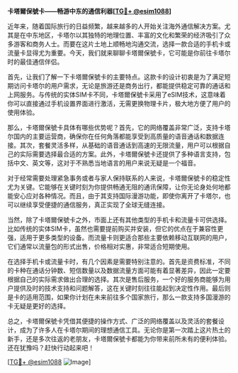 **卡塔爾保號卡——畅游中东的通信利器[[TG💪+ @esim1088](https://t.me/s/esim1088)]**

近年来，随着国际旅行的日益频繁，越来越多的人开始关注海外通信解决方案。尤其是在中东地区，卡塔尔以其独特的地理位置、丰富的文化和繁荣的经济吸引了众多游客和商务人士。而要在这片土地上顺畅地沟通交流，选择一款合适的手机卡或流量卡显得尤为重要。今天，我们就来聊聊卡塔爾保號卡，它可能是你前往卡塔尔时的最佳通信伴侣。

首先，让我们了解一下卡塔爾保號卡的主要特点。这款卡的设计初衷是为了满足短期访问卡塔尔的用户需求，无论是旅游还是商务出行，都能提供稳定可靠的通话和上网服务。与传统的实体SIM卡不同，卡塔爾保號卡采用了eSIM技术，这意味着你可以直接通过手机设置界面进行激活，无需更换物理卡片，极大地方便了用户的使用体验。

那么，卡塔爾保號卡具体有哪些优势呢？首先，它的网络覆盖非常广泛，支持卡塔尔国内的主要运营商，确保你在任何角落都能享受到高质量的语音通话和数据连接。其次，套餐灵活多样，从基础的语音通话到高速的无限流量，用户可以根据自己的实际需要选择最合适的方案。此外，卡塔爾保號卡还提供了多种语言支持，包括中文、英文等，这对于不熟悉当地语言的用户来说无疑是一个福音。

对于经常需要处理紧急事务或者与家人保持联系的人来说，卡塔爾保號卡的稳定性尤为关键。它能够在关键时刻为你提供畅通无阻的通讯保障，让你无论身处何地都能安心应对各种情况。而且，由于其支持国际漫游功能，即使你离开了卡塔尔，也可以继续享受便捷的通信服务，真正实现了全球无缝连接。

当然，除了卡塔爾保號卡之外，市面上还有其他类型的手机卡和流量卡可供选择。比如传统的实体SIM卡，虽然也需要提前购买并安装，但它的优点在于兼容性更强，适用于更多类型的设备。而流量卡则更适合那些主要依赖移动互联网的用户，它们通常以流量包的形式出售，价格相对实惠，非常适合短期使用。

在选择手机卡或流量卡时，有几个因素是需要特别注意的。首先是资费标准，不同的卡种在通话分钟数、短信数量以及数据流量方面可能有着显著差异，因此一定要根据自己的实际需求做出合理的选择。其次是售后服务，一个好的服务商能够为用户提供及时的技术支持和问题解答，这在关键时刻往往能起到决定性作用。最后则是卡的适用范围，如果你计划在未来前往多个国家旅行，那么一款支持多国漫游的卡无疑是更好的选择。

总之，卡塔爾保號卡凭借其便捷的操作方式、广泛的网络覆盖以及灵活的套餐设计，成为了许多人在卡塔尔期间的理想通信工具。无论你是第一次踏上这片热土的新手，还是多次往返的老朋友，卡塔爾保號卡都能为你带来前所未有的便利体验。还在犹豫吗？赶快行动起来吧！

[[TG💪+ @esim1088](https://t.me/s/esim1088) ![Image](https://i.postimg.cc/4NQfJmqS/Snipaste-2025-05-13-00-14-12.png)]
